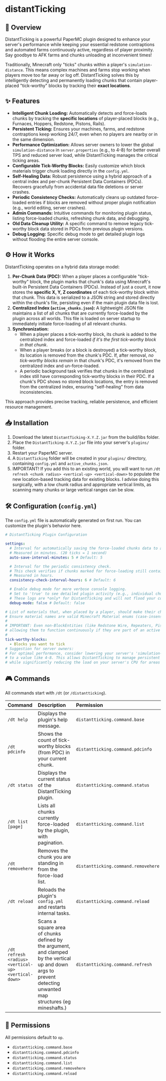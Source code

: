 # distantTicking

## 🚀 Overview

DistantTicking is a powerful PaperMC plugin designed to enhance your server's performance while keeping your essential redstone contraptions and automated farms continuously active, regardless of player proximity. Say goodbye to AFK farms and chunks unloading at inconvenient times\!

Traditionally, Minecraft only "ticks" chunks within a player's `simulation-distance`. This means complex machines and farms stop working when players move too far away or log off. DistantTicking solves this by intelligently detecting and permanently loading chunks that contain player-placed "tick-worthy" blocks by tracking their **exact locations**.

## ✨ Features

- **Intelligent Chunk Loading:** Automatically detects and force-loads chunks by tracking the **specific locations** of player-placed blocks (e.g., Furnaces, Hoppers, Redstone, Pistons, Rails).
- **Persistent Ticking:** Ensures your machines, farms, and redstone contraptions keep working 24/7, even when no players are nearby or in the same dimension.
- **Performance Optimization:** Allows server owners to lower the global `simulation-distance` in `server.properties` (e.g., to 4-8) for better overall TPS and reduced server load, while DistantTicking manages the critical ticking areas.
- **Configurable Tick-Worthy Blocks:** Easily customize which block materials trigger chunk loading directly in the `config.yml`.
- **Self-Healing Data:** Robust persistence using a hybrid approach of a central index and per-chunk Persistent Data Containers (PDCs). Recovers gracefully from accidental data file deletions or server crashes.
- **Periodic Consistency Checks:** Automatically cleans up outdated force-loaded entries if blocks are removed without proper plugin notification (e.g., world editing, server crashes).
- **Admin Commands:** Intuitive commands for monitoring plugin status, listing force-loaded chunks, refreshing chunk data, and debugging.
- **Old Data Cleanup Utility:** A specific command to remove legacy tick-worthy block data stored in PDCs from previous plugin versions.
- **Debug Logging:** Specific debug mode to get detailed plugin logs without flooding the entire server console.

## ⚙️ How it Works

DistantTicking operates on a hybrid data storage model:

1.  **Per-Chunk Data (PDC):** When a player places a configurable "tick-worthy" block, the plugin marks that chunk's data using Minecraft's built-in Persistent Data Containers (PDCs). Instead of just a count, it now stores the **specific X, Y, Z coordinates** of each tick-worthy block within that chunk. This data is serialized to a JSON string and stored directly within the chunk's file, persisting even if the main plugin data file is lost.
2.  **Centralized Index (`active_chunks.json`):** A lightweight JSON file maintains a list of all chunks that are currently force-loaded by the plugin across all worlds. This file is loaded on server startup to immediately initiate force-loading of all relevant chunks.
3.  **Synchronization:**
    - When a player places a tick-worthy block, its chunk is added to the centralized index and force-loaded _if it's the first tick-worthy block in that chunk_.
    - When a player breaks (or a block is destroyed) a tick-worthy block, its location is removed from the chunk's PDC. If, after removal, _no tick-worthy blocks remain_ in that chunk's PDC, it's removed from the centralized index and un-force-loaded.
    - A periodic background task verifies that chunks in the centralized index still have corresponding tick-worthy blocks in their PDC. If a chunk's PDC shows no stored block locations, the entry is removed from the centralized index, ensuring "self-healing" from data inconsistencies.

This approach provides precise tracking, reliable persistence, and efficient resource management.

## 📥 Installation

1.  Download the latest `DistantTicking-X.Y.Z.jar` from the build/libs folder.
2.  Place the `DistantTicking-X.Y.Z.jar` file into your server's `plugins/` folder.
3.  Restart your PaperMC server.
4.  A `DistantTicking` folder will be created in your `plugins/` directory, containing `config.yml` and `active_chunks.json`.
5.  IMPORTANT! If you add this to an existing world, you will want to run `/dt refresh <chunk radius> <vertical-up> <vertical-down>` to populate the new location-based tracking data for existing blocks. I advise doing this surgically, with a low chunk radius and appropriate vertical limits, as scanning many chunks or large vertical ranges can be slow.

## 🛠️ Configuration (`config.yml`)

The `config.yml` file is automatically generated on first run. You can customize the plugin's behavior here.

```yaml
# DistantTicking Plugin Configuration

settings:
  # Interval for automatically saving the force-loaded chunks data to active_chunks.json.
  # Measured in minutes. (20 ticks = 1 second)
  auto-save-interval-minutes: 5 # Default: 5

  # Interval for the periodic consistency check.
  # This check verifies if chunks marked for force-loading still contain tick-worthy blocks in their PDC.
  # Measured in hours.
  consistency-check-interval-hours: 6 # Default: 6

  # Enable debug mode for more verbose console logging.
  # Set to 'true' to see detailed plugin activity (e.g., individual chunk loads/unloads).
  # These logs are *only* for DistantTicking and will not flood your console with other plugin's debug messages.
  debug-mode: false # Default: false

# List of materials that, when placed by a player, should make their chunk tick-worthy and force-loaded.
# Ensure material names are valid Minecraft Material enums (case-insensitive in plugin, but use uppercase for clarity).
#
# IMPORTANT: Even non-BlockEntities (like Redstone Wire, Repeaters, Pistons) will cause a chunk to stay loaded,
# allowing them to function continuously if they are part of an active redstone circuit.
#
tick-worthy-blocks:
  - Blocks you want to tick
# Suggestion for server owners:
# For optimal performance, consider lowering your server's 'simulation-distance' in server.properties
# to a value like 4-8. This allows DistantTicking to manage persistent ticking for your machines
# while significantly reducing the load on your server's CPU for areas without critical contraptions.
```

## 🎮 Commands

All commands start with `/dt` (or `/distantticking`).

| Command                                              | Description                                                                                                                                                                | Permission                          |
| :--------------------------------------------------- | :------------------------------------------------------------------------------------------------------------------------------------------------------------------------- | :---------------------------------- |
| `/dt help`                                           | Displays the plugin's help message.                                                                                                                                        | `distantticking.command.base`       |
| `/dt pdcinfo`                                        | Shows the count of tick-worthy blocks (from PDC) in your current chunk.                                                                                                    | `distantticking.command.pdcinfo`    |
| `/dt status`                                         | Displays the current status of the DistantTicking plugin.                                                                                                                  | `distantticking.command.status`     |
| `/dt list [page]`                                    | Lists all chunks currently force-loaded by the plugin, with pagination.                                                                                                    | `distantticking.command.list`       |
| `/dt removehere`                                     | Removes the chunk you are standing in from the force-load list.                                                                                                            | `distantticking.command.removehere` |
| `/dt reload`                                         | Reloads the plugin's `config.yml` and restarts internal tasks.                                                                                                             | `distantticking.command.reload`     |
| `/dt refresh <radius> <vertical-up> <vertical-down>` | Scans a square area of chunks defined by the <radius> argument, and clamped by the vertical up and down args to prevent detecting unwanted map structures (eg mineshafts.) | `distantticking.command.refresh`    |

## 🔑 Permissions

All permissions default to `op`.

- `distantticking.command.base`
- `distantticking.command.pdcinfo`
- `distantticking.command.status`
- `distantticking.command.list`
- `distantticking.command.removehere`
- `distantticking.command.reload`

